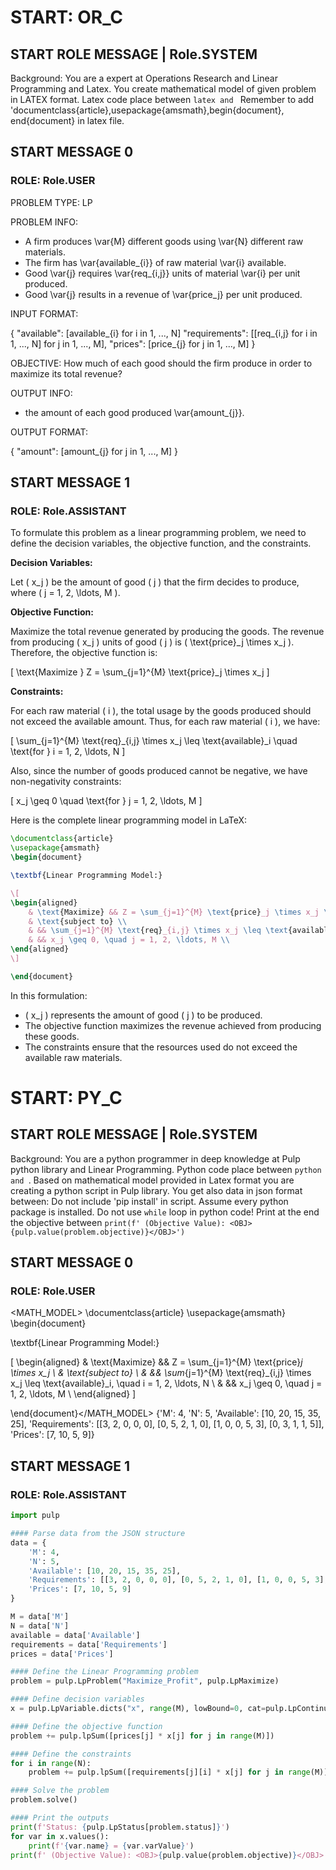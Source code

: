 # START: OR_C 
## START ROLE MESSAGE | Role.SYSTEM 
Background: You are a expert at Operations Research and Linear Programming and Latex. You create mathematical model of given problem in LATEX format. Latex code place between ```latex and ``` Remember to add 'documentclass{article},usepackage{amsmath},begin{document}, end{document} in latex file. 
## START MESSAGE 0 
### ROLE: Role.USER
<DESCRIPTION>
PROBLEM TYPE: LP

PROBLEM INFO:

- A firm produces \var{M} different goods using \var{N} different raw materials.
- The firm has \var{available_{i}} of raw material \var{i} available.
- Good \var{j} requires \var{req_{i,j}} units of material \var{i} per unit produced.
- Good \var{j} results in a revenue of \var{price_j} per unit produced.


INPUT FORMAT: 

{
    "available": [available_{i} for i in 1, ..., N]
    "requirements": [[req_{i,j} for i in 1, ..., N] for j in 1, ..., M],
    "prices": [price_{j} for j in 1, ..., M]
}

OBJECTIVE: How much of each good should the firm produce in order to maximize its total revenue?

OUTPUT INFO:

- the amount of each good produced \var{amount_{j}}.

OUTPUT FORMAT:

{
    "amount": [amount_{j} for j in 1, ..., M]
}

</DESCRIPTION>


## START MESSAGE 1 
### ROLE: Role.ASSISTANT
To formulate this problem as a linear programming problem, we need to define the decision variables, the objective function, and the constraints.

**Decision Variables:**

Let \( x_j \) be the amount of good \( j \) that the firm decides to produce, where \( j = 1, 2, \ldots, M \).

**Objective Function:**

Maximize the total revenue generated by producing the goods. The revenue from producing \( x_j \) units of good \( j \) is \( \text{price}_j \times x_j \). Therefore, the objective function is:

\[ \text{Maximize } Z = \sum_{j=1}^{M} \text{price}_j \times x_j \]

**Constraints:**

For each raw material \( i \), the total usage by the goods produced should not exceed the available amount. Thus, for each raw material \( i \), we have:

\[ \sum_{j=1}^{M} \text{req}_{i,j} \times x_j \leq \text{available}_i \quad \text{for } i = 1, 2, \ldots, N \]

Also, since the number of goods produced cannot be negative, we have non-negativity constraints:

\[ x_j \geq 0 \quad \text{for } j = 1, 2, \ldots, M \]

Here is the complete linear programming model in LaTeX:

```latex
\documentclass{article}
\usepackage{amsmath}
\begin{document}

\textbf{Linear Programming Model:}

\[
\begin{aligned}
    & \text{Maximize} && Z = \sum_{j=1}^{M} \text{price}_j \times x_j \\
    & \text{subject to} \\
    & && \sum_{j=1}^{M} \text{req}_{i,j} \times x_j \leq \text{available}_i, \quad i = 1, 2, \ldots, N \\
    & && x_j \geq 0, \quad j = 1, 2, \ldots, M \\
\end{aligned}
\]

\end{document}
```

In this formulation:
- \( x_j \) represents the amount of good \( j \) to be produced.
- The objective function maximizes the revenue achieved from producing these goods.
- The constraints ensure that the resources used do not exceed the available raw materials.

# START: PY_C 
## START ROLE MESSAGE | Role.SYSTEM 
Background: You are a python programmer in deep knowledge at Pulp python library and Linear Programming. Python code place between ```python and ```. Based on mathematical model provided in Latex format you are creating a python script in Pulp library. You get also data in json format between: <DATA></DATA> Do not include 'pip install' in script. Assume every python package is installed. Do not use `while` loop in python code! Print at the end the objective between <OBJ></OBJ> `print(f' (Objective Value): <OBJ>{pulp.value(problem.objective)}</OBJ>')` 
## START MESSAGE 0 
### ROLE: Role.USER
<MATH_MODEL>
\documentclass{article}
\usepackage{amsmath}
\begin{document}

\textbf{Linear Programming Model:}

\[
\begin{aligned}
    & \text{Maximize} && Z = \sum_{j=1}^{M} \text{price}_j \times x_j \\
    & \text{subject to} \\
    & && \sum_{j=1}^{M} \text{req}_{i,j} \times x_j \leq \text{available}_i, \quad i = 1, 2, \ldots, N \\
    & && x_j \geq 0, \quad j = 1, 2, \ldots, M \\
\end{aligned}
\]

\end{document}</MATH_MODEL>
<DATA>
{'M': 4, 'N': 5, 'Available': [10, 20, 15, 35, 25], 'Requirements': [[3, 2, 0, 0, 0], [0, 5, 2, 1, 0], [1, 0, 0, 5, 3], [0, 3, 1, 1, 5]], 'Prices': [7, 10, 5, 9]}</DATA>


## START MESSAGE 1 
### ROLE: Role.ASSISTANT
```python
import pulp

#### Parse data from the JSON structure
data = {
    'M': 4,
    'N': 5,
    'Available': [10, 20, 15, 35, 25],
    'Requirements': [[3, 2, 0, 0, 0], [0, 5, 2, 1, 0], [1, 0, 0, 5, 3], [0, 3, 1, 1, 5]],
    'Prices': [7, 10, 5, 9]
}

M = data['M']
N = data['N']
available = data['Available']
requirements = data['Requirements']
prices = data['Prices']

#### Define the Linear Programming problem
problem = pulp.LpProblem("Maximize_Profit", pulp.LpMaximize)

#### Define decision variables
x = pulp.LpVariable.dicts("x", range(M), lowBound=0, cat=pulp.LpContinuous)

#### Define the objective function
problem += pulp.lpSum([prices[j] * x[j] for j in range(M)])

#### Define the constraints
for i in range(N):
    problem += pulp.lpSum([requirements[j][i] * x[j] for j in range(M)]) <= available[i]

#### Solve the problem
problem.solve()

#### Print the outputs
print(f'Status: {pulp.LpStatus[problem.status]}')
for var in x.values():
    print(f'{var.name} = {var.varValue}')
print(f' (Objective Value): <OBJ>{pulp.value(problem.objective)}</OBJ>')
```

